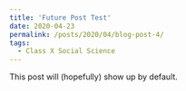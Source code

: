```yaml
---
title: 'Future Post Test'
date: 2020-04-23
permalink: /posts/2020/04/blog-post-4/
tags:
  - Class X Social Science
---
```


This post will (hopefully) show up by default. 
